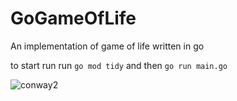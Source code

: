 # GoGameOfLife
An implementation of game of life written in go

to start run
run 
`go mod tidy`
and then
`go run main.go`

![conway2](https://github.com/SondreVik/GoGameOfLife/assets/5719555/869a7a76-a0c5-4d59-8917-b3d94b1f6a3d)
